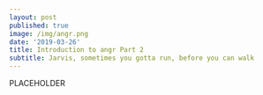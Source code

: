 ```yaml
---
layout: post
published: true
image: /img/angr.png
date: '2019-03-26'
title: Introduction to angr Part 2
subtitle: Jarvis, sometimes you gotta run, before you can walk
---
```

PLACEHOLDER
